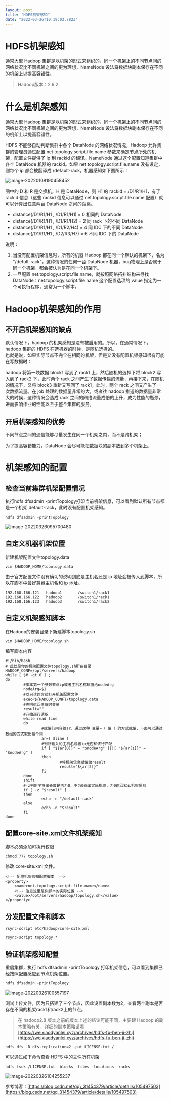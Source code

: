 ```yaml
---
layout: post
title: "HDFS机架感知"
date: "2022-03-26T10:19:03.782Z"
---
```

HDFS机架感知
========

通常大型 Hadoop 集群是以机架的形式来组织的，同一个机架上的不同节点间的网络状况比不同机架之间的更为理想，NameNode 设法将数据块副本保存在不同的机架上以提高容错性。

> Hadoop版本：2.9.2

什么是机架感知
=======

通常大型 Hadoop 集群是以机架的形式来组织的，同一个机架上的不同节点间的网络状况比不同机架之间的更为理想，NameNode 设法将数据块副本保存在不同的机架上以提高容错性。

HDFS 不能够自动判断集群中各个 DataNode 的网络状况情况，Hadoop 允许集群的管理员通过配置 net.topology.script.file.name 参数来确定节点所处的机架，配置文件提供了 ip 到 rackid 的翻译。NameNode 通过这个配置知道集群中各个 DataNode 机器的 rackid。如果 net.topology.script.file.name 没有设定，则每个 ip 都会被翻译成 /default-rack。机器感知如下图所示：

![image-20220108190458452](https://weixiaodyanlei.xyz/upload/2022/03/image-20220108190458452.png)

图中的 D 和 R 是交换机，H 是 DataNode，则 H1 的 rackid = /D1/R1/H1，有了 rackid 信息（这些 rackid 信息可以通过 net.topology.script.file.name 配置）就可以计算出任意两台 DataNode 之间的距离。

*   distance(/D1/R1/H1 , /D1/R1/H1) = 0 相同的 DataNode
*   distance(/D1/R1/H1 , /D1/R1/H2) = 2 同 rack 下的不同 DataNode
*   distance(/D1/R1/H1 , /D1/R2/H4) = 4 同 IDC 下的不同 DataNode
*   distance(/D1/R1/H1 , /D2/R3/H7) = 6 不同 IDC 下的 DataNode

说明：

1.  当没有配置机架信息时，所有的机器 Hadoop 都在同一个默认的机架下，名为 "/defult-rack"，这种情况的任何一台 DataNode 机器，bug物理上是否属于同一个机架，都会被认为是在同一个机架下。
2.  一旦配置 net.topology.script.file.name，就按照网络拓扑结构来寻找 DataNode：net.topology.script.file.name 这个配置选项的 value 指定为一个可执行程序，通常为一个脚本。

Hadoop机架感知的作用
=============

不开启机架感知的缺点
----------

默认情况下，hadoop 的机架感知是没有被启用的。所以，在通常情况下，hadoop 集群的 HDFS 在选机器的时候，是随机选择的。  
也就是说，如果实际节点不完全在相同的机架，但是又没有配置机架感知很有可能在写数据时：

hadoop 将第一块数据 block1 写到了 rack1 上，然后随机的选择下将 block2 写入到了 rack2 下，此时两个 rack 之间产生了数据传输的流量，再接下来，在随机的情况下，又将 block3 重新又写回了 rack1，此时，两个 rack 之间又产生了一次数据流量。在 job 处理的数据量非常的大，或者往 hadoop 推送的数据量非常大的时候，这种情况会造成 rack 之间的网络流量成倍的上升，成为性能的瓶颈，进而影响作业的性能以至于整个集群的服务。

开启机架感知的优势
---------

不同节点之间的通信能够尽量发生在同一个机架之内，而不是跨机架；

为了提高容错能力，DataNode 会尽可能把数据块的副本放到多个机架上。

机架感知的配置
=======

检查当前集群机架配置情况
------------

执行hdfs dfsadmin -printTopology打印当前机架信息，可以看到默认所有节点都是一个机架 default-rack，此时没有配置机架感知。

    hdfs dfsadmin -printTopology
    

![image-20220326095700480](https://weixiaodyanlei.xyz/upload/2022/03/image-20220326095700480.png)

自定义机器机架位置
---------

新建机架配置文件topology.data

    vim $HADOOP_HOME/topology.data
    

由于官方配置文件没有确切的说明到底是主机名还是 ip 地址会被传入到脚本，所以在脚本中最好兼容主机名和 ip 地址。

    192.168.166.121   hadoop1       /switch1/rack1
    192.168.166.122   hadoop2       /switch1/rack1
    192.168.166.123   hadoop3       /switch1/rack2
    

自定义机架感知脚本
---------

在Hadoop的安装目录下新建脚本topology.sh

    vim $HADOOP_HOME/topology.sh
    

编写脚本内容

    #!/bin/bash
    # 此处是你的机架配置文件topology.sh所在目录
    HADOOP_CONF=/opt/servers/hadoop
    while [ $# -gt 0 ] ;
    do
            #脚本第一个参数节点ip或者主机名称赋值给nodeArg
            nodeArg=$1
            #以只读的方式打开机架配置文件
            exec<${HADOOP_CONF}/topology.data
            #声明返回值临时变量
            result=""
            #开始逐行读取
            while read line
            do
                    #赋值行内容给ar，通过这种 变量=（ 值 ）的方式赋值，下面可以通过数组的方式取出每个词
                    ar=( $line )
                    #判断输入的主机名或者ip是否和该行匹配
                    if [ "${ar[0]}" = "$nodeArg" ]||[ "${ar[1]}" = "$nodeArg" ]
                    then
                            #将机架信息赋值给result
                            result="${ar[2]}"
                    fi
            done
            shift
            #-z判断字符串长度是否为0，不为0输出实际机架，为0返回默认机架信息
            if [ -z "$result" ]
            then
                    echo -n "/default-rack"
            else
                    echo -n "$result"
            fi
    done
    

配置core-site.xml文件机架感知
---------------------

脚本必须添加可执行权限

    chmod 777 topology.sh
    

修改 core-site.xml 文件。

    <!-- 配置机架感知配置脚本  -->
    <property>
        <name>net.topology.script.file.name</name>
        <!-- 注意这里是你脚本的实际位置 -->
        <value>/opt/servers/hadoop/topology.sh</value>
    </property>
    

分发配置文件和脚本
---------

    rsync-script etc/hadoop/core-site.xml
    
    rsync-script topology.*
    

验证机架感知配置
--------

重启集群，执行 hdfs dfsadmin -printTopology 打印机架信息，可以看到集群已经按照配置感应到节点机架位置。

    hdfs dfsadmin -printTopology
    

![image-20220326100557197](https://weixiaodyanlei.xyz/upload/2022/03/image-20220326100557197.png)

测试上传文件，因为只搭建了三个节点，因此设置副本数为2，查看两个副本是否存在不同的机架rack1和rack2上的节点。

> 在 hadoop2.8 版本之前的版本上述的结论可能不同，主要跟 Hadoop 的副本策略有关，详细的副本策略请看 [https://weixiaodyanlei.xyz/archives/hdfs-fu-ben-ji-zhi](https://weixiaodyanlei.xyz/archives/hdfs-fu-ben-ji-zhi)

    hdfs dfs -D dfs.replication=2 -put LICENSE.txt /
    

可以通过如下命令查看 HDFS 中的文件所在机架

    hdfs fsck /LICENSE.txt -blocks -files -locations -racks
    

![image-20220326104255237](https://weixiaodyanlei.xyz/upload/2022/03/image-20220326104255237.png)

参考博客：[https://blog.csdn.net/qq\_31454379/article/details/105497503](https://blog.csdn.net/qq_31454379/article/details/105497503)